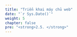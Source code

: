 ```yaml
---
title: "Triển khai máy chủ web"
date: "`r Sys.Date()`"
weight: 5
chapter: false
pre: "<strong>2.5. </strong>"
---
```

